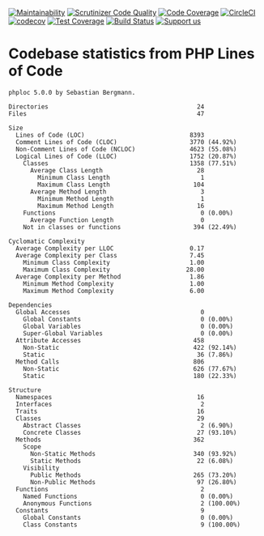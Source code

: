 [![Maintainability](https://api.codeclimate.com/v1/badges/55c8967ef25e37182e3d/maintainability)](https://codeclimate.com/github/Firesphere/silverstripe-solr-search/maintainability)
[![Scrutinizer Code Quality](https://scrutinizer-ci.com/g/Firesphere/silverstripe-solr-search/badges/quality-score.png?b=master)](https://scrutinizer-ci.com/g/Firesphere/silverstripe-solr-search/?branch=master)
[![Code Coverage](https://scrutinizer-ci.com/g/Firesphere/silverstripe-solr-search/badges/coverage.png?b=master)](https://scrutinizer-ci.com/g/Firesphere/silverstripe-solr-search/?branch=master)
[![CircleCI](https://circleci.com/gh/Firesphere/silverstripe-solr-search/tree/master.svg?style=svg)](https://circleci.com/gh/Firesphere/silverstripe-solr-search/tree/master)
[![codecov](https://codecov.io/gh/Firesphere/silverstripe-solr-search/branch/master/graph/badge.svg)](https://codecov.io/gh/Firesphere/silverstripe-solr-search)
[![Test Coverage](https://api.codeclimate.com/v1/badges/55c8967ef25e37182e3d/test_coverage)](https://codeclimate.com/github/Firesphere/silverstripe-solr-search/test_coverage)
[![Build Status](https://scrutinizer-ci.com/g/Firesphere/silverstripe-solr-search/badges/build.png?b=master)](https://scrutinizer-ci.com/g/Firesphere/silverstripe-solr-search/build-status/master)
[![Support us](https://enjoy.gitstore.app/repositories/badge-Firesphere/silverstripe-solr-search.svg)](https://enjoy.gitstore.app/repositories/Firesphere/silverstripe-solr-search)

# Codebase statistics from PHP Lines of Code

```
phploc 5.0.0 by Sebastian Bergmann.

Directories                                         24
Files                                               47

Size
  Lines of Code (LOC)                             8393
  Comment Lines of Code (CLOC)                    3770 (44.92%)
  Non-Comment Lines of Code (NCLOC)               4623 (55.08%)
  Logical Lines of Code (LLOC)                    1752 (20.87%)
    Classes                                       1358 (77.51%)
      Average Class Length                          28
        Minimum Class Length                         1
        Maximum Class Length                       104
      Average Method Length                          3
        Minimum Method Length                        1
        Maximum Method Length                       16
    Functions                                        0 (0.00%)
      Average Function Length                        0
    Not in classes or functions                    394 (22.49%)

Cyclomatic Complexity
  Average Complexity per LLOC                     0.17
  Average Complexity per Class                    7.45
    Minimum Class Complexity                      1.00
    Maximum Class Complexity                     28.00
  Average Complexity per Method                   1.86
    Minimum Method Complexity                     1.00
    Maximum Method Complexity                     6.00

Dependencies
  Global Accesses                                    0
    Global Constants                                 0 (0.00%)
    Global Variables                                 0 (0.00%)
    Super-Global Variables                           0 (0.00%)
  Attribute Accesses                               458
    Non-Static                                     422 (92.14%)
    Static                                          36 (7.86%)
  Method Calls                                     806
    Non-Static                                     626 (77.67%)
    Static                                         180 (22.33%)

Structure
  Namespaces                                        16
  Interfaces                                         2
  Traits                                            16
  Classes                                           29
    Abstract Classes                                 2 (6.90%)
    Concrete Classes                                27 (93.10%)
  Methods                                          362
    Scope
      Non-Static Methods                           340 (93.92%)
      Static Methods                                22 (6.08%)
    Visibility
      Public Methods                               265 (73.20%)
      Non-Public Methods                            97 (26.80%)
  Functions                                          2
    Named Functions                                  0 (0.00%)
    Anonymous Functions                              2 (100.00%)
  Constants                                          9
    Global Constants                                 0 (0.00%)
    Class Constants                                  9 (100.00%)
```
